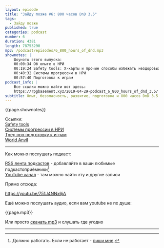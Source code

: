 ```yaml
---
layout: episode
title: "Зайду позже #6: 800 часов DnD 3.5"
tags:
  - Зайду позже
published: true
categories: podcast
number: 6
duration: 4381
length: 78753290
mp3: /podcast/episodes/6_800_hours_of_dnd.mp3
shownotes: |
    Шоуноты этого выпуска:  
    00:00:34 Об опыте в НРИ  
    00:19:24 Safety tools: X-карты и прочие способы избежать нездоровых ситуаций за столом  
    00:40:32 Системы прогрессии в НРИ  
    00:57:40 Подготовка к играм  
podcast_info: |
    Все ссылки можно найти вот здесь:
    https://rpgbasement.xyz/2019-04-29-podcast_6_800_hours_of_dnd_3.5/
subtitle: Опыт, безопасность, развитие, подготовка и 800 часов DnD 3.5
---
```


{{page.shownotes}}

Ссылки:  
[Safety tools](https://breakoutcon.com/extras/safety-tools/)  
[Системы прогрессии в НРИ](https://www.reddit.com/r/rpg/comments/bdms5q/what_is_your_favourite_advancement_system_in_an/?utm_medium=android_app&utm_source=share)  
[Тред про подготовку к играм](https://www.reddit.com/r/rpg/comments/bb77ob/personal_tip_read_over_your_prep_material_for/)  
[World Anvil](https://www.worldanvil.com)

---

Как можно послушать подкаст:

[RSS лента подкастов](/podcast/zp-feed.xml) - добавляйте в ваши любимые подкастоприёмники[^1]  
[YouTube канал](https://www.youtube.com/channel/UCr-09bDJ9wvDxTMmotgOeFg) - там можно найти эту и другие записи

Прямо отсюда:

https://youtu.be/751J4NNx6jA

Ещё можно послушать аудио, если вам youtube не по душе:

{{page.mp3}}

Или просто [скачать mp3]({{page.mp3}}) и слушать где угодно

---

[^1]: Должно работать. Если не работает - [пиши мне](https://t.me/wunderwaffla).
